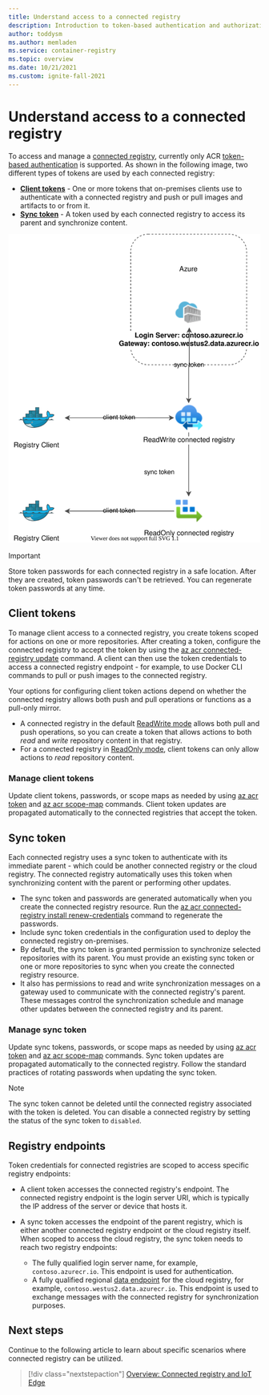 ```yaml
---
title: Understand access to a connected registry
description: Introduction to token-based authentication and authorization for connected registries in Azure Container Registry
author: toddysm
ms.author: memladen
ms.service: container-registry
ms.topic: overview
ms.date: 10/21/2021
ms.custom: ignite-fall-2021
---
```


# Understand access to a connected registry

To access and manage a [connected registry](intro-connected-registry.md), currently only ACR [token-based authentication](container-registry-repository-scoped-permissions.md) is supported. As shown in the following image, two different types of tokens are used by each connected registry:

* [**Client tokens**](#client-tokens) - One or more tokens that on-premises clients use to authenticate with a connected registry and push or pull images and artifacts to or from it.
* [**Sync token**](#sync-token) - A token used by each connected registry to access its parent and synchronize content.

![Connected registry authentication verview](media/overview-connected-registry-access/connected-registry-authentication-overview.svg)

> [!IMPORTANT]
> Store token passwords for each connected registry in a safe location. After they are created, token passwords can't be retrieved. You can regenerate token passwords at any time.

## Client tokens

To manage client access to a connected registry, you create tokens scoped for actions on one or more repositories. After creating a token, configure the connected registry to accept the token by using the [az acr connected-registry update](/cli/azure/acr/connected-registry#az-acr-connected-registry-update) command. A client can then use the token credentials to access a connected registry endpoint - for example, to use Docker CLI commands to pull or push images to the connected registry.

Your options for configuring client token actions depend on whether the connected registry allows both push and pull operations or functions as a pull-only mirror. 
* A connected registry in the default [ReadWrite mode](intro-connected-registry.md#modes) allows both pull and push operations, so you can create a token that allows actions to both *read* and *write* repository content in that registry. 
* For a connected registry in [ReadOnly mode](intro-connected-registry.md#modes), client tokens can only allow actions to *read* repository content.

### Manage client tokens

Update client tokens, passwords, or scope maps as needed by using [az acr token](/cli/azure/acr#az-acr-token) and [az acr scope-map](/cli/azure/acr#az-acr-scope-map) commands. Client token updates are propagated automatically to the connected registries that accept the token.

## Sync token

Each connected registry uses a sync token to authenticate with its immediate parent - which could be another connected registry or the cloud registry. The connected registry automatically uses this token when synchronizing content with the parent or performing other updates. 

* The sync token and passwords are generated automatically when you create the connected registry resource. Run the [az acr connected-registry install renew-credentials][az-acr-connected-registry-install-renew-credentials] command to regenerate the passwords.
* Include sync token credentials in the configuration used to deploy the connected registry on-premises. 
* By default, the sync token is granted permission to synchronize selected repositories with its parent. You must provide an existing sync token or one or more repositories to sync when you create the connected registry resource.
* It also has permissions to read and write synchronization messages on a gateway used to communicate with the connected registry's parent. These messages control the synchronization schedule and manage other updates between the connected registry and its parent.

### Manage sync token

Update sync tokens, passwords, or scope maps as needed by using [az acr token](/cli/azure/acr#az-acr-token) and [az acr scope-map](/cli/azure/acr#az-acr-scope-map) commands. Sync token updates are propagated automatically to the connected registry. Follow the standard practices of rotating passwords when updating the sync token.

> [!NOTE]
> The sync token cannot be deleted until the connected registry associated with the token is deleted. You can disable a connected registry by setting the status of the sync token to `disabled`. 

## Registry endpoints

Token credentials for connected registries are scoped to access specific registry endpoints:

* A client token accesses the connected registry's endpoint. The connected registry endpoint is the login server URI, which is typically the IP address of the server or device that hosts it.

* A sync token accesses the endpoint of the parent registry, which is either another connected registry endpoint or the cloud registry itself. When scoped to access the cloud registry, the sync token needs to reach two registry endpoints:

    - The fully qualified login server name, for example, `contoso.azurecr.io`. This endpoint is used for authentication.
    - A fully qualified regional [data endpoint](container-registry-firewall-access-rules.md#enable-dedicated-data-endpoints) for the cloud registry, for example, `contoso.westus2.data.azurecr.io`. This endpoint is used to exchange messages with the connected registry for synchronization purposes. 

## Next steps

Continue to  the following article to learn about specific scenarios where connected registry can be utilized.

> [!div class="nextstepaction"]
> [Overview: Connected registry and IoT Edge][overview-connected-registry-and-iot-edge]

<!-- LINKS - internal -->
[az-acr-connected-registry-update]: /cli/azure/acr/connected-registry#az_acr_connected_registry_update
[az-acr-connected-registry-install-renew-credentials]: /cli/azure/acr/connected-registry/install#az_acr_connected_registry_install_renew_credentials
[overview-connected-registry-and-iot-edge]:overview-connected-registry-and-iot-edge.md
[repository-scoped-permissions]: container-registry-repository-scoped-permissions.md
